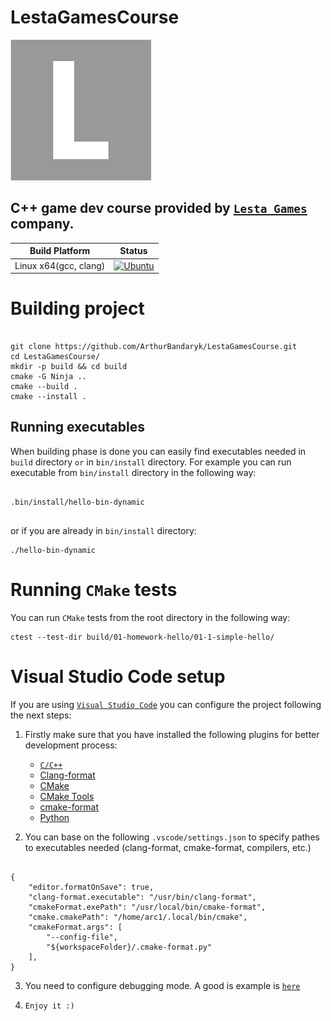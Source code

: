 # LestaGamesCourse

![Lesta Games](avatar/lesta-games.png)

## C++ game dev course provided by [`Lesta Games`](https://lesta.ru/ru) company.

Build Platform        | Status
--------------------- | ----------------------
Linux x64(gcc, clang) | [![Ubuntu](https://github.com/ArthurBandaryk/LestaGamesCourse/actions/workflows/github-ci-pipeline.yaml/badge.svg)](https://github.com/ArthurBandaryk/LestaGamesCourse/actions/workflows/github-ci-pipeline.yaml)

# Building project

```

git clone https://github.com/ArthurBandaryk/LestaGamesCourse.git
cd LestaGamesCourse/
mkdir -p build && cd build
cmake -G Ninja ..
cmake --build .
cmake --install .

```

## Running executables

When building phase is done you can easily find executables needed in `build` directory `or` in `bin/install` directory. For example you can run executable from `bin/install` directory in the following way:

```

.bin/install/hello-bin-dynamic


```

or if you are already in `bin/install` directory:

```
./hello-bin-dynamic

```

# Running `CMake` tests

You can run `CMake` tests from the root directory in the following way:

```
ctest --test-dir build/01-homework-hello/01-1-simple-hello/

```

# Visual Studio Code setup

If you are using [`Visual Studio Code`](https://code.visualstudio.com/) you can configure the project following the next steps:

1. Firstly make sure that you have installed the following plugins for better development process:

    * [`C/C++`](https://marketplace.visualstudio.com/items?itemName=ms-vscode.cpptools)
    * [Clang-format](https://marketplace.visualstudio.com/items?itemName=xaver.clang-format)
    * [CMake](https://marketplace.visualstudio.com/items?itemName=josetr.cmake-language-support-vscode)
    * [CMake Tools](https://marketplace.visualstudio.com/items?itemName=ms-vscode.cmake-tools)
    * [cmake-format](https://marketplace.visualstudio.com/items?itemName=cheshirekow.cmake-format#:~:text=The%20cmake%2Dformat%20extension%20for,for%20cmake%2Dformat%20in%20github.)
    * [Python](https://marketplace.visualstudio.com/items?itemName=ms-python.python)

2. You can base on the following `.vscode/settings.json` to specify pathes to executables needed (clang-format, cmake-format, compilers, etc.)

```

{
    "editor.formatOnSave": true,
    "clang-format.executable": "/usr/bin/clang-format",
    "cmakeFormat.exePath": "/usr/local/bin/cmake-format",
    "cmake.cmakePath": "/home/arc1/.local/bin/cmake",
    "cmakeFormat.args": [
        "--config-file",
        "${workspaceFolder}/.cmake-format.py"
    ],
}

```

3. You need to configure debugging mode. A good is example is [`here`](https://www.youtube.com/watch?v=BBPKMRR69_s&list=LL&index=25&t=953s&ab_channel=LearnQtGuide)

4. `Enjoy it :)`
